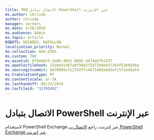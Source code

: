 ```yaml
---
title: 760 الاتصال تبادل PowerShell عبر الإنترنت
ms.author: chrisda
author: chrisda
manager: serdars
ms.date: 4/26/2018
ms.audience: Admin
ms.topic: article
ROBOTS: NOINDEX, NOFOLLOW
localization_priority: Normal
ms.collection: Adm_O365
ms.custom: 760
ms.assetid: 0f9e4dc5-1e06-4941-860b-4474a6f63247
ms.openlocfilehash: 23a8e81367a8f94b5f2d72bde917264f53b9d3be
ms.sourcegitcommit: 9d78905c512192ffc4675468abd2efc5f2e4baf4
ms.translationtype: MT
ms.contentlocale: ar-SA
ms.lasthandoff: 04/23/2019
ms.locfileid: "32393492"
---
```

# <a name="connect-to-exchange-online-powershell"></a>الاتصال بتبادل PowerShell عبر الإنترنت

لاستخدام PowerShell Exchange عبر إنترنت، راجع [الاتصال ب PowerShell Exchange عبر إنترنت](https://docs.microsoft.com/powershell/exchange/exchange-online/connect-to-exchange-online-powershell/connect-to-exchange-online-powershell).
